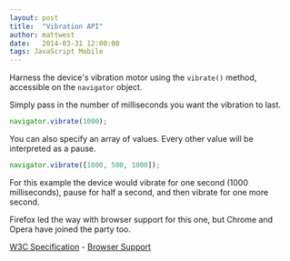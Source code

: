 ```yaml
---
layout: post
title:  "Vibration API"
author: mattwest
date:   2014-03-31 12:00:00
tags: JavaScript Mobile
---
```


Harness the device's vibration motor using the `vibrate()` method, accessible on the `navigator` object.  

Simply pass in the number of milliseconds you want the vibration to last.  

```js
navigator.vibrate(1000);
```

You can also specify an array of values. Every other value will be interpreted as a pause.

```js
navigator.vibrate([1000, 500, 1000]);
```

For this example the device would vibrate for one second (1000 milliseconds), pause for half a second, and then vibrate for one more second.  

Firefox led the way with browser support for this one, but Chrome and Opera have joined the party too.


[W3C Specification](http://www.w3.org/TR/2014/WD-vibration-20140211/) - [Browser Support](http://caniuse.com/#feat=vibration)
